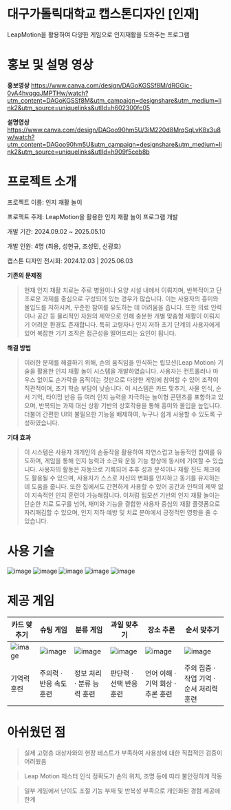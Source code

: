 # 대구가톨릭대학교 캡스톤디자인 [인재]
LeapMotion을 활용하여 다양한 게임으로 인지재활을 도와주는 프로그램
# 홍보 및 설명 영상
**홍보영상**
<https://www.canva.com/design/DAGoKGSSf8M/dRGGic-0yA4hvqgqJMPTHw/watch?utm_content=DAGoKGSSf8M&utm_campaign=designshare&utm_medium=link2&utm_source=uniquelinks&utlId=h602300fc05>

**설명영상**
<https://www.canva.com/design/DAGoo90hm5U/3iM220d8MrqSqLvK8x3u8w/watch?utm_content=DAGoo90hm5U&utm_campaign=designshare&utm_medium=link2&utm_source=uniquelinks&utlId=h909f5ceb8b>
# 프로젝트 소개
프로젝트 이름: 인지 재활 놀이

프로젝트 주제: LeapMotion을 활용한 인지 재활 놀이 프로그램 개발

개발 기간: 2024.09.02 ~ 2025.05.10

개발 인원: 4명 (최용, 성현규, 조성민, 신광호)

캡스톤 디자인 전시회: 2024.12.03 | 2025.06.03

**기존의 문제점**

>현재 인지 재활 치료는 주로 병원이나 요양 시설 내에서 이뤄지며, 반복적이고 단조로운 과제를 중심으로 구성되어 있는 경우가 많습니다. 이는 사용자의 흥미와 몰입도를 저하시켜, 꾸준한 참여를 유도하는 데 어려움을 줍니다. 또한 의료 인력이나 공간 등 물리적인 자원의 제약으로 인해 충분한 개별 맞춤형 재활이 이뤄지기 어려운 환경도 존재합니다. 특히 고령자나 인지 저하 초기 단계의 사용자에게 있어 복잡한 기기 조작은 접근성을 떨어뜨리는 요인이 됩니다.

**해결 방법**
 
>이러한 문제를 해결하기 위해, 손의 움직임을 인식하는 립모션(Leap Motion) 기술을 활용한 인지 재활 놀이 시스템을 개발하였습니다. 사용자는 컨트롤러나 마우스 없이도 손가락을 움직이는 것만으로 다양한 게임에 참여할 수 있어 조작이 직관적이며, 초기 학습 부담이 낮습니다. 이 시스템은 카드 맞추기, 사물 인식, 순서 기억, 타이밍 반응 등 여러 인지 능력을 자극하는 놀이형 콘텐츠를 포함하고 있으며, 반복되는 과제 대신 상황 기반의 상호작용을 통해 흥미와 몰입을 높입니다. 더불어 간편한 UI와 불필요한 기능을 배제하여, 누구나 쉽게 사용할 수 있도록 구성하였습니다.

**기대 효과**

>이 시스템은 사용자 개개인의 손동작을 활용하여 자연스럽고 능동적인 참여를 유도하며, 게임을 통해 인지 능력과 소근육 운동 기능 향상에 동시에 기여할 수 있습니다. 사용자의 활동은 자동으로 기록되어 추후 성과 분석이나 재활 진도 체크에도 활용될 수 있으며, 사용자가 스스로 자신의 변화를 인지하고 동기를 유지하는 데 도움을 줍니다. 또한 집에서도 간편하게 사용할 수 있어 공간과 인력의 제약 없이 지속적인 인지 훈련이 가능해집니다. 이처럼 립모션 기반의 인지 재활 놀이는 단순한 치료 도구를 넘어, 재미와 기능을 결합한 사용자 중심의 재활 플랫폼으로 자리매김할 수 있으며, 인지 저하 예방 및 치료 분야에서 긍정적인 영향을 줄 수 있습니다.
 
# 사용 기술
![image](https://github.com/user-attachments/assets/bec7e9b7-ed8d-44d9-a935-994bba36e5d7)
![image](https://github.com/user-attachments/assets/c64943ae-4194-45b5-97ad-6fbb1d621fc1)
![image](https://github.com/user-attachments/assets/2fbdc710-ea5b-44ed-8555-fc1017c8cf93)
![image](https://github.com/user-attachments/assets/da95b8e2-e2d4-483c-bfcd-80bf38b6285f)
![image](https://github.com/user-attachments/assets/23304127-f165-456b-ae63-8bbd8cc1d1a9)

# 제공 게임
| 카드 맞추기 | 슈팅 게임 | 분류 게임 | 과일 맞추기 | 장소 추론 | 순서 맞추기 |
|-----------|-----------|----------------|----------------|----------------|----------------|
|![image](https://github.com/user-attachments/assets/8a966f24-8085-4fcb-9301-8352ad8df75f)|![image](https://github.com/user-attachments/assets/8722aaa2-7f80-499f-8a08-0fdd22126d7f)|![image](https://github.com/user-attachments/assets/7ff1fae4-a98e-420c-af4a-6fd810e398e8)|![image](https://github.com/user-attachments/assets/3761a561-da11-4983-8e2f-d51a98e645dd)|![image](https://github.com/user-attachments/assets/f9c69590-c7d7-4475-861c-778b5ba95e0e)|![image](https://github.com/user-attachments/assets/33f263fb-a11e-42e3-aa25-266904373eb0)|
| 기억력 훈련 | 주의력 · 반응 속도 훈련 | 정보 처리 · 분류 능력 훈련 | 판단력 · 선택 반응 훈련 | 언어 이해 · 기억 회상 · 추론 훈련 | 주의 집중 · 작업 기억 · 순서 처리력 훈련|

# 아쉬웠던 점

> 실제 고령층 대상자와의 현장 테스트가 부족하여 사용성에 대한 직접적인 검증이 어려웠음

> Leap Motion 제스터 인식 정확도가 손의 위치, 조명 등에 따라 불안정하게 작동

> 일부 게임에서 난이도 조절 기능 부재 및 반복성 부족으로 개인화된 경험 제공에 한계


